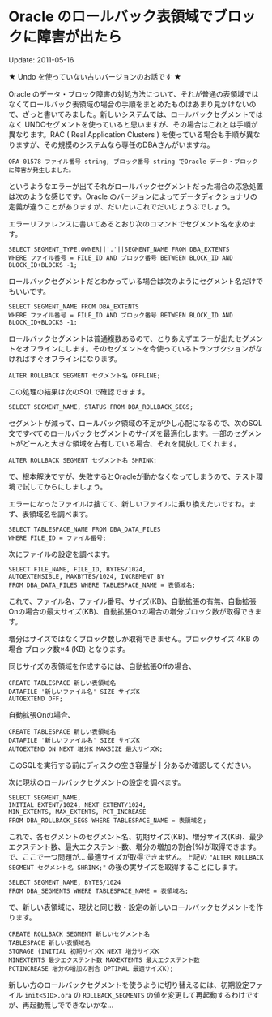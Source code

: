 Oracle のロールバック表領域でブロックに障害が出たら
=====

Update: 2011-05-16

★ Undo を使っていない古いバージョンのお話です ★



Oracle のデータ・ブロック障害の対処方法について、それが普通の表領域ではなくてロールバック表領域の場合の手順をまとめたものはあまり見かけないので、ざっと書いてみました。新しいシステムでは、ロールバックセグメントではなく UNDOセグメントを使っていると思いますが、その場合はこれとは手順が異なります。RAC ( Real Application Clusters ) を使っている場合も手順が異なりますが、その規模のシステムなら専任のDBAさんがいますね。


```
ORA-01578 ファイル番号 string, ブロック番号 string でOracle データ・ブロックに障害が発生しました。
```


というようなエラーが出てそれがロールバックセグメントだった場合の応急処置は次のような感じです。Oracle のバージョンによってデータディクショナリの定義が違うことがありますが、だいたいこれでだいじょうぶでしょう。



エラーリファレンスに書いてあるとおり次のコマンドでセグメント名を求めます。


```
SELECT SEGMENT_TYPE,OWNER||'.'||SEGMENT_NAME FROM DBA_EXTENTS
WHERE ファイル番号 = FILE_ID AND ブロック番号 BETWEEN BLOCK_ID AND BLOCK_ID+BLOCKS -1;
```


ロールバックセグメントだとわかっている場合は次のようにセグメント名だけでもいいです。


```
SELECT SEGMENT_NAME FROM DBA_EXTENTS
WHERE ファイル番号 = FILE_ID AND ブロック番号 BETWEEN BLOCK_ID AND BLOCK_ID+BLOCKS -1;
```


ロールバックセグメントは普通複数あるので、とりあえずエラーが出たセグメントをオフラインにします。そのセグメントを今使っているトランザクションがなければすぐオフラインになります。


```
ALTER ROLLBACK SEGMENT セグメント名 OFFLINE;
```


この処理の結果は次のSQLで確認できます。


```
SELECT SEGMENT_NAME, STATUS FROM DBA_ROLLBACK_SEGS;
```


セグメントが減って、ロールバック領域の不足が少し心配になるので、次のSQL文ですべてのロールバックセグメントのサイズを最適化します。一部のセグメントがどーんと大きな領域を占有している場合、それを開放してくれます。


```
ALTER ROLLBACK SEGMENT セグメント名 SHRINK;
```


で、根本解決ですが、失敗するとOracleが動かなくなってしまうので、テスト環境で試してからにしましょう。



エラーになったファイルは捨てて、新しいファイルに乗り換えたいですね。まず、表領域名を調べます。


```
SELECT TABLESPACE_NAME FROM DBA_DATA_FILES
WHERE FILE_ID = ファイル番号;
```


次にファイルの設定を調べます。


```
SELECT FILE_NAME, FILE_ID, BYTES/1024,
AUTOEXTENSIBLE, MAXBYTES/1024, INCREMENT_BY
FROM DBA_DATA_FILES WHERE TABLESPACE_NAME = 表領域名;
```


これで、ファイル名、ファイル番号、サイズ(KB)、自動拡張の有無、自動拡張Onの場合の最大サイズ(KB)、自動拡張Onの場合の増分ブロック数が取得できます。



増分はサイズではなくブロック数しか取得できません。ブロックサイズ 4KB の場合 ブロック数×4 (KB) となります。



同じサイズの表領域を作成するには、自動拡張Offの場合、


```
CREATE TABLESPACE 新しい表領域名
DATAFILE '新しいファイル名' SIZE サイズK
AUTOEXTEND OFF;
```


自動拡張Onの場合、


```
CREATE TABLESPACE 新しい表領域名
DATAFILE '新しいファイル名' SIZE サイズK
AUTOEXTEND ON NEXT 増分K MAXSIZE 最大サイズK;
```


このSQLを実行する前にディスクの空き容量が十分あるか確認してください。



次に現状のロールバックセグメントの設定を調べます。


```
SELECT SEGMENT_NAME,
INITIAL_EXTENT/1024, NEXT_EXTENT/1024,
MIN_EXTENTS, MAX_EXTENTS, PCT_INCREASE
FROM DBA_ROLLBACK_SEGS WHERE TABLESPACE_NAME = 表領域名;
```

これで、各セグメントのセグメント名、初期サイズ(KB)、増分サイズ(KB)、最少エクステント数、最大エクステント数、増分の増加の割合(%)が取得できます。で、ここで一つ問題が… 最適サイズが取得できません。上記の `"ALTER ROLLBACK SEGMENT セグメント名 SHRINK;"` の後の実サイズを取得することにします。


```
SELECT SEGMENT_NAME, BYTES/1024
FROM DBA_SEGMENTS WHERE TABLESPACE_NAME = 表領域名;
```


で、新しい表領域に、現状と同じ数・設定の新しいロールバックセグメントを作ります。


```
CREATE ROLLBACK SEGMENT 新しいセグメント名
TABLESPACE 新しい表領域名
STORAGE (INITIAL 初期サイズK NEXT 増分サイズK
MINEXTENTS 最少エクステント数 MAXEXTENTS 最大エクステント数
PCTINCREASE 増分の増加の割合 OPTIMAL 最適サイズK);
```


新しい方のロールバックセグメントを使うように切り替えるには、初期設定ファイル `init<SID>.ora` の `ROLLBACK_SEGMENTS` の値を変更して再起動するわけですが、再起動無しでできないかな…
